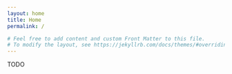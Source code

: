 ```yaml
---
layout: home
title: Home
permalink: /

# Feel free to add content and custom Front Matter to this file.
# To modify the layout, see https://jekyllrb.com/docs/themes/#overriding-theme-defaults
---
```


TODO